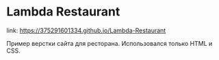 # Lambda Restaurant
link: https://375291601334.github.io/Lambda-Restaurant

Пример верстки сайта для ресторана. Использовался только HTML и CSS.
